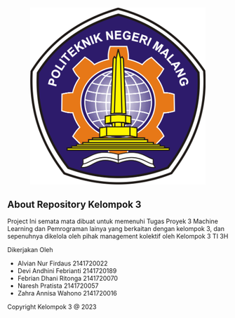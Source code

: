 <p align="center"><a href="https://raw.githubusercontent.com/alvianfirdaus/2141720022-mobile-2023/main/week-05/src/hello_world/assets/polinema.png" target="_blank"><img src="https://raw.githubusercontent.com/alvianfirdaus/2141720022-mobile-2023/main/week-05/src/hello_world/assets/polinema.png" width="400" alt="Laravel Logo"></a></p>

<!-- <p align="center">
<a href="https://packagist.org/packages/laravel/framework"><img src="https://img.shields.io/packagist/dt/laravel/framework" alt="Total Downloads"></a>
<a href="https://packagist.org/packages/laravel/framework"><img src="https://img.shields.io/packagist/v/laravel/framework" alt="Latest Stable Version"></a>
<a href="https://packagist.org/packages/laravel/framework"><img src="https://img.shields.io/packagist/l/laravel/framework" alt="License"></a>
</p> -->

## About Repository Kelompok 3
Project Ini semata mata dibuat untuk memenuhi Tugas Proyek 3 Machine Learning dan Pemrograman lainya yang berkaitan dengan kelompok 3, dan sepenuhnya dikelola oleh pihak management kolektif oleh Kelompok 3 TI 3H

Dikerjakan Oleh 
- Alvian Nur Firdaus 2141720022
- Devi Andhini Febrianti 2141720189		
- Febrian Dhani Ritonga	2141720070
- Naresh Pratista 2141720057
- Zahra Annisa Wahono 2141720016

Copyright Kelompok 3 @ 2023 

